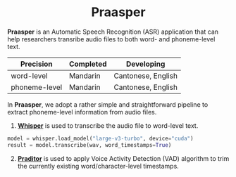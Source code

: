 <h1 align="center">Praasper</h1>


**Praasper** is an Automatic Speech Recognition (ASR) application that can help researchers transribe audio files to both word- and phoneme-level text.

| Precision | Completed  | Developing  |
| - | - | - |
| word-level  | Mandarin  |  Cantonese, English |
|  phoneme-level |  Mandarin |  Cantonese, English |


In **Praasper**, we adopt a rather simple and straightforward pipeline to extract phoneme-level information from audio files.

1. [**Whisper**](https://github.com/openai/whisper) is used to transcribe the audio file to word-level text.

```Python
model = whisper.load_model("large-v3-turbo", device="cuda")
result = model.transcribe(wav, word_timestamps=True)
```

2. [**Praditor**](https://github.com/Paradeluxe/Praditor) is used to apply Voice Activity Detection (VAD) algorithm to trim the currently existing word/character-level timestamps.
